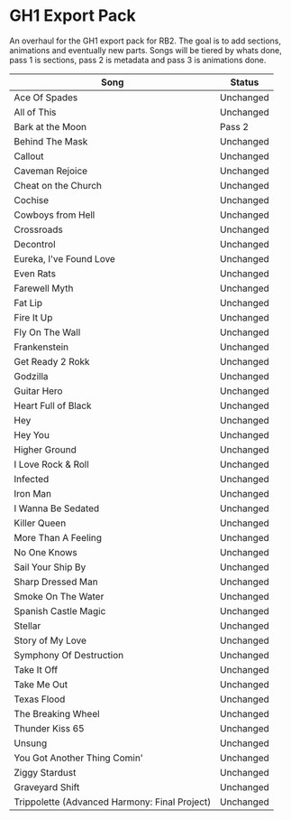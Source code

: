 # GH1 Export Pack
 An overhaul for the GH1 export pack for RB2. The goal is to add sections, animations and eventually new parts. Songs will be tiered by whats done, pass 1 is sections, pass 2 is metadata and pass 3 is animations done.
 
| Song  | Status |
| ------------- | ------------- |
| Ace Of Spades  | Unchanged  |
| All of This  | Unchanged  |
| Bark at the Moon  | Pass 2  |
| Behind The Mask  | Unchanged  |
| Callout  | Unchanged  |
| Caveman Rejoice  | Unchanged  |
| Cheat on the Church  | Unchanged  |
| Cochise  | Unchanged  |
| Cowboys from Hell  | Unchanged  |
| Crossroads  | Unchanged  |
| Decontrol  | Unchanged  |
| Eureka, I've Found Love  | Unchanged  |
| Even Rats  | Unchanged  |
| Farewell Myth  | Unchanged  |
| Fat Lip  | Unchanged  |
| Fire It Up  | Unchanged  |
| Fly On The Wall  | Unchanged  |
| Frankenstein  | Unchanged  |
| Get Ready 2 Rokk  | Unchanged  |
| Godzilla  | Unchanged  |
| Guitar Hero  | Unchanged  |
| Heart Full of Black  | Unchanged  |
| Hey  | Unchanged  |
| Hey You  | Unchanged  |
| Higher Ground  | Unchanged  |
| I Love Rock & Roll  | Unchanged  |
| Infected  | Unchanged  |
| Iron Man  | Unchanged  |
| I Wanna Be Sedated  | Unchanged  |
| Killer Queen  | Unchanged  |
| More Than A Feeling  | Unchanged  |
| No One Knows  | Unchanged  |
| Sail Your Ship By  | Unchanged  |
| Sharp Dressed Man  | Unchanged  |
| Smoke On The Water  | Unchanged  |
| Spanish Castle Magic  | Unchanged  |
| Stellar  | Unchanged  |
| Story of My Love  | Unchanged  |
| Symphony Of Destruction  | Unchanged  |
| Take It Off  | Unchanged  |
| Take Me Out  | Unchanged  |
| Texas Flood  | Unchanged  |
| The Breaking Wheel  | Unchanged  |
| Thunder Kiss 65  | Unchanged  |
| Unsung  | Unchanged  |
| You Got Another Thing Comin'  | Unchanged  |
| Ziggy Stardust  | Unchanged  |
| Graveyard Shift  | Unchanged  |
| Trippolette (Advanced Harmony: Final Project)  | Unchanged  |
